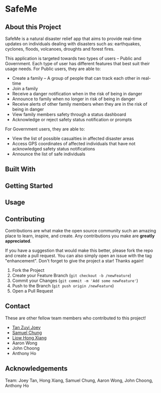 # SafeMe
## About this Project
SafeMe is a natural disaster relief app that aims to provide real-time updates on individuals dealing with disasters such as: earthquakes, cyclones, floods, volcanoes, droughts and forest fires. 

This application is targeted towards two types of users – Public and Government. Each type of user has different features that best suit their usage needs. For Public users, they are able to:
* Create a family – A group of people that can track each other in real-time
* Join a family 
* Receive a danger notification when in the risk of being in danger
* Announce to family when no longer in risk of being in danger
* Receive alerts of other family members when they are in the risk of being in danger
* View family members safety through a status dashboard
* Acknowledge or reject safety status notification or prompts

For Government users, they are able to:
* View the list of possible casualties in affected disaster areas
* Access GPS coordinates of affected individuals that have not acknowledged safety status notifications
* Announce the list of safe individuals

## Built With

## Getting Started

## Usage

## Contributing
Contributions are what make the open source community such an amazing place to learn, inspire, and create. Any contributions you make are **greatly appreciated**.

If you have a suggestion that would make this better, please fork the repo and create a pull request. You can also simply open an issue with the tag "enhancement".
Don't forget to give the project a star! Thanks again!

1. Fork the Project
2. Create your Feature Branch (`git checkout -b /newFeature`)
3. Commit your Changes (`git commit -m 'Add some newFeature'`)
4. Push to the Branch (`git push origin /newFeature`)
5. Open a Pull Request

## Contact
These are other fellow team members who contributed to this project!
* [Tan Zuyi Joey](https://linkedin.com/in/joey-tan-zuyi)<br>
* [Samuel Chung](https://www.linkedin.com/in/samuel-chung-339688154/)<br>
* [Liow Hong Xiang](https://www.linkedin.com/in/liowhongxiang/)<br>
* Aaron Wong<br>
* John Choong<br>
* Anthony Ho<br>

## Acknowledgements
Team: Joey Tan, Hong Xiang, Samuel Chung, Aaron Wong, John Choong, Anthony Ho
